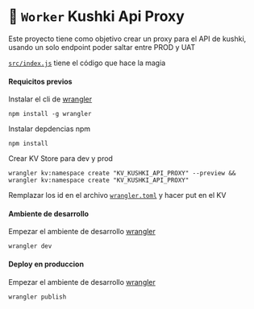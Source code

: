 # 👷 `Worker` Kushki Api Proxy

Este proyecto tiene como objetivo crear un proxy para el API de kushki, usando un solo endpoint poder saltar entre PROD y UAT

[`src/index.js`](https://github.com/dangercris/kushki-api-proxy/blob/main/src/index.ts) tiene el código que hace la magia

#### Requicitos previos

Instalar el cli de [wrangler](https://github.com/cloudflare/wrangler)

```
npm install -g wrangler
```

Instalar depdencias npm

```
npm install
```


Crear KV Store para dev y prod
```
wrangler kv:namespace create "KV_KUSHKI_API_PROXY" --preview && wrangler kv:namespace create "KV_KUSHKI_API_PROXY"
```
Remplazar los id en el archivo [`wrangler.toml`](https://developers.cloudflare.com/workers/wrangler/workers-kv/) y hacer put en el KV


#### Ambiente de desarrollo

Empezar el ambiente de desarrollo [wrangler](https://github.com/cloudflare/wrangler)

```
wrangler dev
```

#### Deploy en produccion

Empezar el ambiente de desarrollo [wrangler](https://github.com/cloudflare/wrangler)

```
wrangler publish
```
